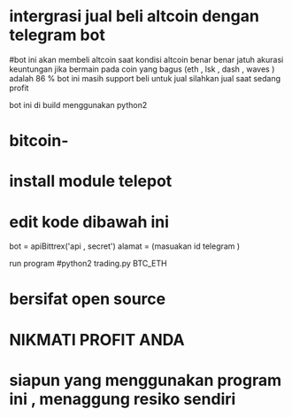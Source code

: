 # intergrasi jual beli altcoin dengan telegram bot 
#bot ini akan membeli altcoin saat kondisi altcoin benar benar jatuh 
akurasi keuntungan jika bermain pada coin yang bagus (eth , lsk , dash , waves ) adalah 86 %
bot ini masih support beli untuk jual silahkan jual saat sedang profit 

bot ini di build menggunakan python2
# bitcoin- 
# install module telepot 

# edit  kode dibawah ini 
bot = apiBittrex('api , secret')
alamat = (masuakan id telegram ) 

run program 
#python2 trading.py BTC_ETH

# bersifat open source
# NIKMATI PROFIT ANDA 
# siapun yang menggunakan program ini , menaggung resiko sendiri
